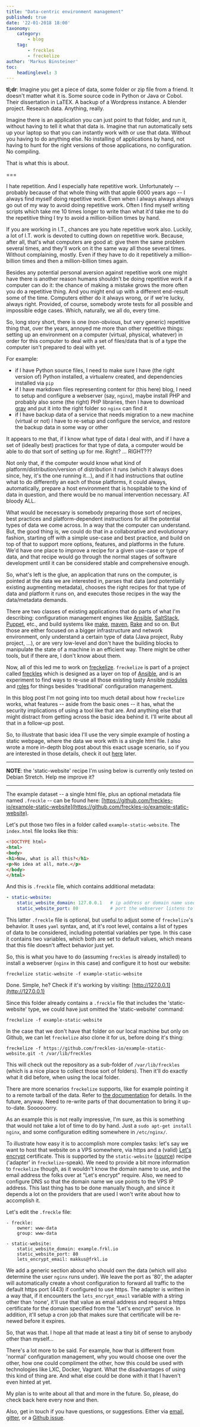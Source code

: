 ```yaml
---
title: "Data-centric environment management"
published: true
date: '22-01-2018 18:00'
taxonomy:
    category:
        - blog
    tag:
        - freckles
        - freckelize
author: 'Markus Binsteiner'
toc:
    headinglevel: 3
---
```


**tl;dr**: Imagine you get a piece of data, some folder or zip file from a friend. It doesn't matter what it is. Some source code in Python or Java or Cobol. Their dissertation in LaTEX. A backup of a Wordpress instance. A blender project. Research data. Anything, really.

Imagine there is an application you can just point to that folder, and run it, without having to tell it what that data is. Imagine that run automatically sets up your laptop so that you can instantly work with or use that data. Without you having to do anything else. No installing of applications by hand, not having to hunt for the right versions of those applications, no configuration. No compiling. 

That is what this is about.

===

I hate repetition. And I especially hate repetitive work. Unfortunately -- probably because of that whole thing with that apple 6000 years ago -- I always find myself doing repetitive work. Even when I always always always go out of my way to avoid doing repetitive work. Often I find myself writing scripts which take me 10 times longer to write than what it'd take me to do the repetitive thing I try to avoid a million-billion times by hand. 

If you are working in I.T., chances are you hate repetitive work also. Luckily, a lot of I.T. work is devoted to cutting down on repetitive work. Because, after all, that's what computers are good at: give them the same problem several times, and they'll work on it the same way all those several times. Without complaining, mostly. Even if they have to do it repetitively a million-billion times and then a million-billion times again.

Besides any potential personal aversion against repetitive work one might have there is another reason humans shouldn't be doing repetitive work if a computer can do it: the chance of making a mistake grows the more often you do a repetitive thing. And you might end up with a different end-result some of the time. Computers either do it always wrong, or if we're lucky, always right. Provided, of course, somebody wrote tests for all possible and impossible edge cases. Which, naturally, we all do, every time.

So, long story short, there is one (non-obvious, but very generic) repetitive thing that, over the years, annoyed me more than other repetitive things: setting up an environment on a computer (virtual, physical, whatever) in order for this computer to deal with a set of files/data that is of a type the computer isn't prepared to deal with yet. 

For example: 

- if I have Python source files, I need to make sure I have (the right version of) Python installed, a virtualenv created, and dependencies installed via `pip`
- if I have markdown files representing content for (this here) blog, I need to setup and configure a webserver (say, `nginx`), maybe install PHP and probably also some (the right) PHP libraries, then I have to download [grav](https://getgrav.org) and put it into the right folder so `nginx` can find it
- if I have backup data of a service that needs migration to a new machine (virtual or not) I have to re-setup and configure the service, and restore the backup data in some way or other

It appears to me that, if I know what type of data I deal with, and if I have a set of (ideally best) practices for that type of data, a computer would be able to do that sort of setting up for me. Right? ... RIGHT???

Not only that, if the computer would know what kind of platform/distribution/version of distribution it runs (which it always does since, hey, it's the one running it...), and if it had instructions that outline what to do differently an each of those platforms, it could always, automatically, prepare a host environment that is hospitable to the kind of data in question, and there would be no manual intervention necessary. AT bloody ALL.

What would be necessary is somebody preparing those sort of recipes, best practices and platform-dependent instructions for all the potential types of data we come across. In a way that the computer can understand. But, the good thing is, we could do that in a collaborative and evolutionary fashion, starting off with a simple use-case and best practice, and build on top of that to support more options, features, and platforms in the future. We'd have one place to improve a recipe for a given use-case or type of data, and that recipe would go through the normal stages of software development until it can be considered stable and comprehensive enough. 

So, what's left is the glue, an application that runs on the computer, is pointed at the data we are interested in, parses that data (and potentially existing augmenting metadata), chooses the right recipes for that type of data and platform it runs on, and executes those recipes in the way the data/metadata demands.

There are two classes of existing applications that do parts of what I'm describing: configuration management engines like [Ansible](https://ansible.com), [SaltStack](https://saltstack.com/), [Puppet](https://puppet.com), etc., and build systems like [make](https://www.gnu.org/software/make/), [maven](https://maven.apache.org/), [Rake](https://github.com/ruby/rake) and so on. But those are either focused on a bigger infrastructure and network environment, only understand a certain type of data (Java project, Ruby project, ...), or are very low-level and don't have the building blocks to manipulate the state of a machine in an efficient way. There might be other tools, but if there are, I don't know about them.

Now, all of this led me to work on [freckelize](https://docs.freckles.io/en/latest/freckelize_command.html). `freckelize` is part of a project called [freckles](https://github.com/makkus/freckles) which is designed as a layer on top of [Ansible](https://ansible.com), and is an experiment to find ways to re-use all those existing tasty Ansible [modules](http://docs.ansible.com/list_of_all_modules.html) and [roles](https://galaxy.ansible.com/) for things besides 'traditional' configuration management.

In this blog post I'm not going into too much detail about how `freckelize` works, what features -- aside from the basic ones -- it has, what the security implications of using a tool like that are. And anything else that might distract from getting across the basic idea behind it. I'll write about all that in a follow-up post.

So, to illustrate that basic idea I'll use the very simple example of hosting a static webpage, where the data we work with is a single html file. I also wrote a more in-depth blog post about this exact usage scenario, so if you are interested in those details, check it out [here](/blog/example-static-website) later.

---

**NOTE**: the 'static-website' recipe I'm using below is currently only tested on Debian Stretch. Help me improve it?

---

The example dataset -- a single html file, plus an optional metadata file named `.freckle` -- can be found here: [https://github.com/freckles-io/example-static-website](https://github.com/freckles-io/example-static-website).

Let's put those two files in a folder called `example-static-website`. The `index.html` file looks like this:

```html
<!DOCTYPE html>
<html>
<body>
<h1>Now, what is all this?</h1>
<p>No idea at all, mate.</p>
</body>
</html>
```

And this is `.freckle` file, which contains additional metadata:

```yml
- static-website:
    static_website_domain: 127.0.0.1   # ip address or domain name used by this server
    static_website_port: 80            # port the webserver listens to
```

This latter `.freckle` file is optional, but useful to adjust some of `freckelize`'s behavior. It uses `yaml` syntax, and, at it's root level, contains a list of types of data to be considered, including potential variables per type. In this case it contains two variables, which both are set to default values, which means that this file doesn't affect behavior just yet.

So, this is what you have to do (assuming `freckles` is already installed) to install a webserver (`nginx` in this case) and configure it to host our website:

```
freckelize static-website -f example-static-website
```

Done. Simple, he? Check if it's working by visiting: [http://127.0.0.1](http://127.0.0.1)

Since this folder already contains a `.freckle`  file that includes the 'static-website' type, we could have just omitted the 'static-website' command:

```
freckelize -f example-static-website
```

In the case that we don't have that folder on our local machine but only on Github, we can let `freckelize` also clone it for us, before doing it's thing:

```
freckelize -f https://github.com/freckles-io/example-static-website.git -t /var/lib/freckles
```

This will check out the repository as a sub-folder of `/var/lib/freckles` (which is a nice place to collect those sort of folders). Then it'll do exactly what it did before, when using the local folder.

There are more scenarios `freckelize` supports, like for example pointing it to a remote tarball of the data. Refer to [the documentation](https://docs.freckles.io) for details. In the future, anyway. Need to re-write parts of that documentation to bring it up-to-date. Soooooorry.

As an example this is not really impressive, I'm sure, as this is something that would not take a lot of time to do by hand. Just a `sudo apt-get install nginx`, and some configuration editing somewhere in `/etc/nginx/`. 

To illustrate how easy it is to accomplish more complex tasks: let's say we want to host that website on a VPS somewhere, via https and a (valid) [Let's encrypt](https://letsencrypt.org/) certificate. This is supported by the `static-website` ([source](https://github.com/freckles-io/adapters/tree/master/web/static-website)) recipe ('adapter' in `freckelize`-speak). We need to provide a bit more information to `freckelize` though, as it wouldn't know the domain name to use, and the email address the folks over at "Let's encrypt" require. Also, we need to configure DNS so that the domain name we use points to the VPS IP address. This last thing has to be done manually though, and since it depends a lot on the providers that are used I won't write about how to accomplish it.

Let's edit the `.freckle` file:

```
- freckle:
    owner: www-data
    group: www-data
    
- static-website:
    static_website_domain: example.frkl.io
    static_website_port: 80
    lets_encrypt_email: makkus@frkl.io
```

We add a generic section about who should own the data (which will also determine the user `nginx` runs under). We leave the port as '80', the adapter will automatically create a vhost configuration to forward all traffic to the default https port (443) if configured to use https. The adapter is written in a way that, if it encounters the `lets_encrypt_email` variable with a string other than 'none', it'll use that value as email address and request a https certificate for the domain specified from the "Let's encrypt" service. In addition, it'll setup a cron job that makes sure that certificate will be re-newed before it expires.

So, that was that. I hope all that made at least a tiny bit of sense to anybody other than myself...

There's a lot more to be said. For example, how that is different from 'normal' configuration management, why you would choose one over the other, how one could compliment the other, how this could be used with technologies like LXC, Docker, Vagrant. What the disadvantages of using this kind of thing are. And what else could be done with it that I haven't even hinted at yet.

My plan is to write about all that and more in the future. So, please, do check back here every now and then.

Also, get in touch if you have questions, or suggestions. Either via [email](mailto:makkus@posteo.de), [gitter](https://gitter.im/freckles-io/Lobby), or a [Github issue](https://github.com/makkus/freckles/issues).
